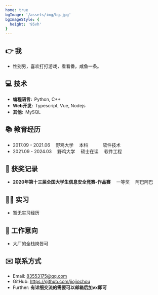 ```yaml
---
home: true
bgImage: '/assets/img/bg.jpg'
bgImageStyle: {
  height: '95vh'
}
---
```

## 👉 我

- 性别男，喜欢打打游戏，看看番，咸鱼一条。

## 💻 技术

- **编程语言:**&ensp;Python, C++
- **Web开发:**&ensp;Typescript, Vue, Nodejs
- **其他:**&ensp;MySQL


## 📚 教育经历

- 2017.09 - 2021.06&emsp; 野鸡大学&emsp; 本科 &emsp; &emsp;&ensp;  软件技术
- 2021.09 - 2024.03&emsp; 野鸡大学&emsp; 硕士在读&emsp; 软件工程 

## 🚀 获奖记录

- **2020年第十三届全国大学生信息安全竞赛-作品赛** &emsp;一等奖 &emsp;阿巴阿巴

## 👨‍🔧 实习
 - 暂无实习经历

## 📝 工作意向
 - 大厂的全栈岗皆可

## ✉️ 联系方式

- Email:  <a href="mailto:83553175@qq.com">83553175@qq.com</a>
- GitHub: <https://github.com/jiojiochou>
- Further: **有详细交流的需要可以邮箱后加vx即可**